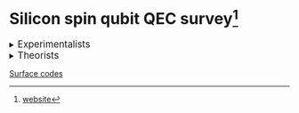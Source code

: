 # Silicon spin qubit QEC survey[^1]

[^1]: [website](https://marcosj.github.io/qdot/)

<details><summary><big>Experimentalists</big></summary>

- <details><summary>Seigo Tarucha (RIKEN)</summary>

	&emsp;[arXiv](https://arxiv.org/search/?query=Seigo+Tarucha&searchtype=author&abstracts=hide)
	&emsp;[scholar](https://www.semanticscholar.org/author/S.-Tarucha/4578509?sort=pub-date)
	&emsp;[ORCID](https://orcid.org/0000-0001-7465-0135)

	year | title | DOI | pdf | ppt
	--- | --- | --- | --- | ---
	2023 | Rapid single-shot parity spin readout in a silicon double quantum dot with fidelity exceeding 99% | [arXiv](https://arxiv.org/abs/2309.00225) | <a href="https://arxiv.org/pdf/2309.00225">pdf</a>
	2023 | Hamiltonian Phase Error in Resonantly Driven CNOT Gate Above the Fault-Tolerant Threshold | [arXiv](https://arxiv.org/pdf/2307.09031) | <a href="https://arxiv.org/pdf/2307.09031">pdf</a>
	2023 | Dynamical nuclear spin polarization in a quantum dot with an EDSR-driven electron spin | [arXiv](https://arxiv.org/abs/2306.11253) | <a href="https://arxiv.org/pdf/2306.11253">pdf</a>
	2023 | Josephson diode effect derived from short-range coherent coupling | [arXiv](https://arxiv.org/abs/2305.07923) [DOI](https://www-nature-com.ezproxy.sibdi.ucr.ac.cr/articles/s41567-023-02144-x) | <a href="https://arxiv.org/pdf/2305.07923.pdf">pdf</a> <a href="https://www-nature-com.ezproxy.sibdi.ucr.ac.cr/articles/s41567-023-02144-x.pdf">pdf</a>
	2023 | Engineering of anomalous Josephson effect in coherently coupled Josephson junctions | [arXiv](https://arxiv.org/abs/2305.06596) | <a href="https://arxiv.org/pdf/2305.06596">pdf</a>
	2023 | Phase-dependent Andreev molecules and superconducting gap closing in coherently coupled Josephson junctions | [arXiv](https://arxiv.org/abs/2303.10540) | <a href="https://arxiv.org/pdf/2303.10540">pdf</a>
	2023 | Phonon-mediated spin dynamics in a two-electron double quantum dot under a phonon temperature gradient | [arXiv](https://arxiv.org/abs/2303.05700) | <a href="https://arxiv.org/pdf/2303.05700">pdf</a>
	2023 | Optically driven rotation of exciton-polariton condensates | [arXiv](https://arxiv.org/abs/2209.01904) [DOI](https://pubs-acs-org.ezproxy.sibdi.ucr.ac.cr/doi/10.1021/acs.nanolett.3c01021) | <a href="https://arxiv.org/pdf/2209.01904">pdf</a> <a href="https://pubs-acs-org.ezproxy.sibdi.ucr.ac.cr/doi/epdf/10.1021/acs.nanolett.3c01021">pdf</a>
	2023 | Spatial noise correlations beyond nearest-neighbor in 28Si/SiGe spin qubits | [arXiv](https://arxiv.org/abs/2302.11717) | <a href="https://arxiv.org/pdf/2302.11717">pdf</a>
	2022 | Noise robust automatic charge state recognition in quantum dots by machine learning and pre-processing, and visual explanations of the model with Grad-CAM | [arXiv](https://arxiv.org/abs/2210.15070) | <a href="https://arxiv.org/pdf/2210.15070">pdf</a>
	2023 | Feedback-based active reset of a spin qubit in silicon | [arXiv](https://arxiv.org/abs/2209.02259) [DOI](https://doi.org/10.1038/s41534-023-00719-3) | <a href="https://arxiv.org/pdf/2209.02259">pdf</a> <a href="https://www.nature.com/articles/s41467-022-33453-z.pdf">pdf</a> | <a href="ppt/2209.02259.html">ppt</a>
	2022 | A shuttling-based two-qubit logic gate for linking distant silicon quantum processors | [arXiv](https://arxiv.org/abs/2202.01357) [DOI](https://doi.org/10.1038/s41467-022-33453-z) | <a href="https://arxiv.org/pdf/2202.01357">pdf</a> <a href="https://www.nature.com/articles/s41467-022-33453-z.pdf">pdf</a> | <a href="ppt/2202.01357.html">ppt</a>
	2022 | Bayesian estimation of correlation functions | [arXiv](https://arxiv.org/abs/2205.03611) [DOI](https://doi.org/10.1103/PhysRevResearch.4.043166) | <a href="https://arxiv.org/pdf/2205.03611">pdf</a>
	2022 | Quasiparticle trapping at vortices producing Josephson supercurrent enhancement | [arXiv](https://arxiv.org/abs/2111.01381) [DOI](https://doi.org/10.1103/PhysRevLett.128.207001) | <a href="https://arxiv.org/pdf/2111.01381">pdf</a>
	2022 | Quantum error correction with silicon spin qubits | [arXiv](https://arxiv.org/abs/2201.08581) [DOI](https://doi.org/10.1038/s41586-022-04986-6) | <a href="https://arxiv.org/pdf/2201.08581">pdf</a> <a href="https://www.nature.com/articles/s41586-022-04986-6.pdf">pdf</a> | <a href="ppt/2201.08581.html">ppt</a>
	2022 | Observation of nonlocal Josephson effect on double InAs nanowires | [arXiv](https://arxiv.org/abs/2112.12960) [DOI](https://doi.org/10.1038/s42005-022-00994-0) | <a href="https://arxiv.org/pdf/2112.12960">pdf</a> <a href="https://www.nature.com/articles/s42005-022-00994-0.pdf">pdf</a>
	2021 | Coexistence of parallel and series current paths in parallel-coupled double quantum dots in nonlinear transport regime | [arXiv](https://arxiv.org/abs/2110.05857) [DOI](https://doi.org/10.35848/1882-0786/ac25c5) | <a href="https://arxiv.org/pdf/2110.05857">pdf</a>
	2022 | Temperature-induced phase transitions in the correlated quantum Hall state of bilayer graphene | [arXiv](https://arxiv.org/abs/2108.11464) [DOI](https://journals-aps-org.ezproxy.sibdi.ucr.ac.cr/prb/abstract/10.1103/PhysRevB.105.075427) | <a href="https://arxiv.org/pdf/2108.11464">pdf</a> <a href="https://journals-aps-org.ezproxy.sibdi.ucr.ac.cr/prb/pdf/10.1103/PhysRevB.105.075427">pdf</a>
	2022 | Fast universal quantum gate above the fault-tolerance threshold in silicon | [arXiv](https://arxiv.org/abs/2108.02626) [DOI](https://www-nature-com.ezproxy.sibdi.ucr.ac.cr/articles/s41586-021-04182-y) | <a href="https://arxiv.org/pdf/2108.02626">pdf</a> <a href="https://www-nature-com.ezproxy.sibdi.ucr.ac.cr/articles/s41586-021-04182-y.pdf">pdf</a> | <a href="ppt/2108.02626.html">ppt</a>
	2021 | Designs for a two-dimensional Si quantum dot array with spin qubit addressa | [arXiv](https://arxiv.org/abs/2106.11124) | <a href="https://arxiv.org/pdf/2106.11124">pdf</a>
	2022 | Real-time observation of charge-spin cooperative dynamics driven by a nonequilibrium phonon environment | [arXiv](https://arxiv.org/abs/2106.01576) [DOI](https://doi.org/10.1103/PhysRevLett.129.095901) | <a href="https://arxiv.org/pdf/2106.01576">pdf</a>
	2021 | Real-Time Feedback Control of Charge Sensing for Quantum Dot Qubits | [arXiv](https://arxiv.org/abs/2103.15258) [DOI](https://doi.org/10.1103/PhysRevApplied.15.L031003) | <a href="https://arxiv.org/pdf/2103.15258">pdf</a>
	2021 | Gate voltage dependence of noise distribution in radio-frequency reflectometry in gallium arsenide quantum dots | [arXiv](https://arxiv.org/abs/2012.04177) [DOI](https://doi.org/10.35848/1882-0786/abe41f) | <a href="https://arxiv.org/pdf/2012.04177">pdf</a>
	2021 | Quantum tomography of an entangled three-qubit state in silicon | [arXiv](https://arxiv.org/abs/2010.10316) [DOI](https://doi.org/10.1103/s41565-021-00925-0) | <a href="https://arxiv.org/pdf/2010.10316">pdf</a> | <a href="ppt/2010.10316.html">ppt</a>
	2020 | Half-Integer Shapiro Steps in a Short Ballistic InAs Nanowire Josephson Junction | [arXiv](https://arxiv.org/abs/2004.14039) [DOI](https://doi.org/10.1103/PhysRevResearch.2.033435) | <a href="https://arxiv.org/pdf/2004.14039">pdf</a>
	2020 | Spin orbit field in a physically defined p type MOS silicon double quantum dot | [arXiv](https://arxiv.org/abs/2003.07079) [DOI](https://doi.org/10.48550/arXiv.2003.07079) | <a href="https://arxiv.org/pdf/2003.07079">pdf</a>
	2020 | Coherence of a driven electron spin qubit actively decoupled from quasi-static noise | [arXiv](https://arxiv.org/abs/2001.02884) [DOI](https://doi.org/10.1103/PhysRevX.10.011060) | <a href="https://arxiv.org/pdf/2001.02884">pdf</a>
	2021 | Coherent Beam Splitting of Flying Electrons Driven by a Surface Acoustic Wave | [DOI](https://journals-aps-org.ezproxy.sibdi.ucr.ac.cr/prl/abstract/10.1103/PhysRevLett.126.070501) | <a href="https://journals-aps-org.ezproxy.sibdi.ucr.ac.cr/prl/pdf/10.1103/PhysRevLett.126.070501">pdf</a>
	2020 | Radio-frequency detected fast charge sensing in undoped silicon quantum dots | [arXiv](https://arxiv.org/abs/1910.03282) [DOI](https://doi.org/10.1021/acs.nanolett.9b03847) | <a href="https://arxiv.org/pdf/1910.03282">pdf</a>
	2019 | Charge transport of a spin-orbit-coupled Luttinger liquid | [arXiv](https://arxiv.org/abs/1904.06869) [DOI](https://doi.org/10.1103/PhysRevB.100.195423) | <a href="https://arxiv.org/pdf/1904.06869">pdf</a>
	2020 | Resonantly driven singlet-triplet spin qubit in silicon | [arXiv](https://arxiv.org/abs/1910.00771) [DOI](https://doi.org/10.1103/PhysRevLett.124.117701) | <a href="https://arxiv.org/pdf/1910.00771">pdf</a>
	2019 | Dominant non-local superconducting proximity effect due to electron-electron interaction in a ballistic double nanowire | [arXiv](https://arxiv.org/abs/1810.04832) | <a href="https://arxiv.org/pdf/1810.04832">pdf</a>
	2020 | Full counting statistics of spin-flip and spin-conserving charge transitions in Pauli-spin blockade | [arXiv](https://arxiv.org/abs/1909.12027) [DOI](https://doi.org/10.1103/PhysRevResearch.2.033120) | <a href="https://arxiv.org/pdf/1909.12027">pdf</a>
	2021 | Spin-valley Hall transport induced by spontaneous symmetry breaking in half-filled zero Landau level of bilayer graphene | [arXiv](https://arxiv.org/abs/1905.03166) [DOI](https://doi.org/10.1103/PhysRevLett.126.016801) | <a href="https://arxiv.org/pdf/1905.03166">pdf</a>
	2019 | Quantum non-demolition measurement of an electron spin qubit | [arXiv](https://arxiv.org/abs/1904.11220) [DOI](https://doi.org/10.1038/s41565-019-0426-x) | <a href="https://arxiv.org/pdf/1904.11220">pdf</a> | <a href="ppt/1904.11220.html">ppt</a>
	2019 | Strong Electron-Electron Interactions of a Tomonaga--Luttinger Liquid Observed in InAs Quantum Wires | [arXiv](https://arxiv.org/abs/1810.06259) [DOI](https://doi.org/10.1103/PhysRevB.99.155304) | <a href="https://arxiv.org/pdf/1810.06259">pdf</a>
	2018 | Density-Matrix Simulation of Logical Qubit using 3-qubit Quantum Error Correction Code | [arXiv](https://arxiv.org/abs/1810.01029) [DOI](https://doi.org/10.48550/arXiv.1810.01029) | <a href="https://arxiv.org/pdf/1810.01029">pdf</a> | <a href="ppt/1810.01029.html">ppt</a>
	2019 | Difference in charge and spin dynamics in a quantum dot-lead coupled system | [arXiv](https://arxiv.org/abs/1808.05303) [DOI](https://doi.org/10.1103/PhysRevB.99.085402) | <a href="https://arxiv.org/pdf/1808.05303">pdf</a>
	2019 | Quantum state transfer of angular momentum via single electron photo-excitation from a Zeeman-resolved light hole | [arXiv](https://arxiv.org/abs/1805.05147) [DOI](https://doi.org/10.1103/PhysRevB.99.085203) | <a href="https://arxiv.org/pdf/1805.05147">pdf</a>
	2018 | A quantum-dot spin qubit with coherence limited by charge noise and fidelity higher than 99.9% | [arXiv](https://arxiv.org/abs/1708.01454) [DOI](https://doi.org/10.1038/s41565-017-0014-x) | <a href="https://arxiv.org/pdf/1708.01454.pdf">pdf</a>
  </details>

- <details><summary>Jason Petta (Princeton)</summary>

	&emsp;[arXiv](https://arxiv.org/search/cond-mat?query=Jason+Petta&searchtype=author&abstracts=hide)
	&emsp;[scholar](https://www.semanticscholar.org/author/J.-Petta/2201118?sort=pub-date)
	&emsp;[scholar](https://scholar.google.com/citations?user=OxGfOMAAAAAJ&sortby=pubdate)
	&emsp;[ORCID](https://orcid.org/0000-0002-6416-0789)

	year | title | DOI | pdf | ppt
	--- | --- | --- | --- | ---
	2023 | Analysis and mitigation of residual exchange coupling in linear spin qubit arrays | [arXiv](https://arxiv.org/abs/2308.11308) | <a href="https://arxiv.org/pdf/2308.11308">pdf</a>
	2023 | Compressed gate characterization for quantum devices with time-correlated noise | [arXiv](https://arxiv.org/abs/2307.14432) | <a href="https://arxiv.org/pdf/2307.14432">pdf</a>
	2023 | Cavity-mediated entanglement of parametrically driven spin qubits via sidebands  | [arXiv](https://arxiv.org/abs/2307.06067) | <a href="https://arxiv.org/pdf/2307.06067">pdf</a>
	2023 | Developing high-impedance superconducting resonators and on-chip filters for semiconductor quantum dot circuit quantum electrodynamics | [arXiv](https://arxiv.org/abs/2306.16499) | <a href="https://arxiv.org/pdf/2306.16499">pdf</a>
	2023 | Dispersive readout of a silicon quantum device using an atomic force microscope-based rf gate sensor | [arXiv](https://arxiv.org/abs/2305.05571) | <a href="https://arxiv.org/pdf/2305.05571">pdf</a>
	2023 | Second Quantization: Gating a Quantum Dot Through the Sequential Removal of Single Electrons from a Nanoscale Floating Gate | [arXiv](https://arxiv.org/abs/2302.07949) [DOI](https://doi.org/10.1103/PRXQuantum.4.030309) | <a href="https://arxiv.org/pdf/2302.07949">pdf</a>
	2022 | Optimal control of a cavity-mediated iSWAP gate between silicon spin qubits | [arXiv](https://arxiv.org/abs/2302.07949) [DOI](https://doi.org/10.1103/PhysRevApplied.18.064082) | <a href="https://arxiv.org/pdf/2208.11151">pdf</a>
	2022 | High fidelity state preparation, quantum control, and readout of an isotopically enriched silicon spin qubit | [arXiv](https://arxiv.org/abs/2204.09551) [DOI](https://doi.org/10.1103/PhysRevApplied.18.064028) | <a href="https://arxiv.org/pdf/2204.09551">pdf</a>
	2022 | Microwave-frequency scanning gate microscopy of a Si/SiGe double quantum dot | [arXiv](https://arxiv.org/abs/2203.05912) [DOI](https://doi.org/10.1021/acs.nanolett.2c01098) | <a href="https://arxiv.org/pdf/2203.05912">pdf</a>
	2023 | Semiconductor Spin Qubits | [arXiv](https://arxiv.org/abs/2112.08863) [DOI](https://doi.org/10.1103/RevModPhys.95.025003) | <a href="https://arxiv.org/pdf/2112.08863">pdf</a>
	2022 | Two-qubit silicon quantum processor with operation fidelity exceeding 99% | [arXiv](https://arxiv.org/abs/2112.08863) [DOI](https://doi.org/10.1126/sciadv.abn5130) | <a href="https://arxiv.org/pdf/2111.11937">pdf</a>
	2021 | Nuclear spin readout in a cavity-coupled hybrid quantum dot-donor system | [arXiv](https://arxiv.org/abs/2012.01322) [DOI](https://doi.org/10.1103/PRXQuantum.2.020347) | <a href="https://arxiv.org/pdf/2012.01322">pdf</a>
	2021 | Cryogen-free scanning gate microscope for the characterization of Si/Si<sub>0.7</sub>Ge<sub>0.3</sub> quantum devices at milli-Kelvin temperatures | [arXiv](https://arxiv.org/abs/2105.05684) [DOI](https://doi.org/10.1103/PhysRevApplied.15.044052) | <a href="https://arxiv.org/pdf/2105.05684">pdf</a>
	2021 | Spin digitizer for high-fidelity readout of a cavity-coupled silicon triple quantum dot | [arXiv](https://arxiv.org/abs/2104.03862) [DOI](https://doi.org/10.1103/PhysRevApplied.15.044052) | <a href="https://arxiv.org/pdf/2104.03862">pdf</a>
	2021 | Probing the Spatial Variation of the Inter-Valley Tunnel Coupling in a Silicon Triple Quantum Dot | [arXiv](https://arxiv.org/abs/2101.12594) [DOI](https://doi.org/10.1103/PRXQuantum.2.020309) | <a href="https://arxiv.org/pdf/2101.12594">pdf</a>
	2020 | Coherent transport of spin by adiabatic passage in quantum dot arrays | [arXiv](https://arxiv.org/abs/2007.10582) [DOI](https://doi.org/10.1103/PhysRevB.102.155404) | <a href="https://arxiv.org/pdf/2007.10582.pdf">pdf</a>
	2020 | Spin shuttling in a silicon double quantum dot | [arXiv](https://arxiv.org/abs/2007.03598) [DOI](https://doi.org/10.1103/PhysRevB.102.195418) | <a href="https://arxiv.org/pdf/2007.03598">pdf</a>
	2020 | Split-Gate Cavity Coupler for Silicon Circuit Quantum Electrodynamics | [arXiv](https://arxiv.org/abs/2003.01088) [DOI](https://doi.org/10.1063/5.0006442) | <a href="https://arxiv.org/pdf/2003.01088">pdf</a>
	2020 | Hybrid quantum systems with circuit quantum electrodynamics | [DOI](https://doi.org/10.1038/s41567-020-0797-9) [DOI](https://www-nature-com.ezproxy.sibdi.ucr.ac.cr/articles/s41567-020-0797-9) | <a href="https://www-nature-com.ezproxy.sibdi.ucr.ac.cr/articles/s41567-020-0797-9.pdf">pdf</a>
	2019 | Electric-field control and noise protection of the flopping-mode spin qubit | [arXiv](https://arxiv.org/abs/1904.13117) [DOI](https://doi.org/10.1103/PhysRevB.100.125430) | <a href="https://arxiv.org/pdf/1904.13117">pdf</a>
	2019 | Computer-automated tuning procedures for semiconductor quantum dot arrays | [arXiv](https://arxiv.org/abs/1907.10775) [DOI](https://doi.org/10.1063/1.5121444) | <a href="https://arxiv.org/pdf/1907.10775">pdf</a>
	2019 | Coherent transfer of quantum information in silicon using resonant SWAP gates | [arXiv](https://arxiv.org/abs/1906.04512) [DOI](https://doi.org/10.1038/s41534-019-0225-0) | <a href="https://arxiv.org/pdf/1906.04512">pdf</a>
	2019 | Protocol for a resonantly-driven three-qubit Toffoli gate with silicon spin qubits | [arXiv](https://arxiv.org/abs/1905.06756) [DOI](https://doi.org/10.1103/PhysRevB.100.085419) | <a href="https://arxiv.org/pdf/1905.06756">pdf</a>
	2020 | Superconductor-semiconductor hybrid cavity quantum electrodynamics | [arXiv](https://arxiv.org/abs/1905.01155) [DOI](https://doi.org/10.1038/s42254-019-0135-2) | <a href="https://arxiv.org/pdf/1905.01155">pdf</a>
	2020 | Long-Range Microwave Mediated Interactions Between Electron Spins | [arXiv](https://arxiv.org/abs/1905.00776) [DOI](https://doi.org/10.1038/s41586-019-1867-y) | <a href="https://arxiv.org/pdf/1905.00776">pdf</a>
	2020 | Flopping-mode electric dipole spin resonance | [arXiv](https://arxiv.org/abs/1905.00346) [DOI](https://doi.org/10.1103/PhysRevResearch.2.012006) | <a href="https://arxiv.org/pdf/1905.00346">pdf</a>
	2019 | Site-selective quantum control in an isotopically enriched 28Si/SiGe quadruple quantum dot | [arXiv](https://arxiv.org/abs/1903.05952) [DOI](https://doi.org/10.1103/PhysRevApplied.11.061006) | <a href="https://arxiv.org/pdf/1903.05952">pdf</a>
	2019 | Optimized cavity-mediated dispersive two-qubit gates between spin qubits | [arXiv](https://arxiv.org/abs/1902.07649) [DOI](https://doi.org/10.1103/PhysRevB.100.081412) | <a href="https://arxiv.org/pdf/1902.07649">pdf</a>
	2019 | Single-Spin Relaxation in a Synthetic Spin-Orbit Field | [arXiv](https://arxiv.org/abs/1811.00848) [DOI](https://doi.org/10.1103/PhysRevApplied.11.044063) | <a href="https://arxiv.org/pdf/1811.00848">pdf</a>
	2019 | Shuttling a single charge across a one-dimensional array of silicon quantum dots | [arXiv](https://arxiv.org/abs/1809.03976) [DOI](https://doi.org/10.1038/s41467-019-08970-z) | <a href="https://arxiv.org/pdf/1809.03976">pdf</a>
  </details>

- <details><summary>Menno Veldhorst (Delft)</summary>

	&emsp;[arXiv](https://arxiv.org/search/cond-mat?query=M.+Veldhorst&searchtype=author&abstracts=hide)
	&emsp;[scholar](https://www.semanticscholar.org/author/M.-Veldhorst/40566907?sort=pub-date)
	&emsp;[scholar](https://scholar.google.com/citations?user=I79s7rMAAAAJ&sortby=pubdate)
	&emsp;[ORCID](https://orcid.org/0000-0001-9730-3523)

	year | title | DOI | pdf | ppt
	--- | --- | --- | --- | ---
	2023 | Germanium wafers for strained quantum wells with low disorder | [arXiv](https://arxiv.org/abs/2305.08971) | <a href="https://arxiv.org/pdf/2305.08971">pdf</a>
	2023 | Coherent spin qubit shuttling through germanium quantum dots | [arXiv](https://arxiv.org/abs/2308.02406) | <a href="https://arxiv.org/pdf/2308.02406">pdf</a>
	2023 | Bichromatic Rabi control of semiconductor qubits | [arXiv](https://arxiv.org/abs/2308.01720) | <a href="https://arxiv.org/pdf/2308.01720">pdf</a>
	2023 | Simultaneous single-qubit driving of semiconductor spin qubits at the fault-tolerant threshold | [arXiv](https://arxiv.org/abs/2109.07837) [DOI](https://doi.org/10.1038/s41467-023-39334-3) | <a href="https://arxiv.org/pdf/2109.07837">pdf</a>
	2023 | Exciton transport in a germanium quantum dot ladder | [arXiv](https://arxiv.org/abs/2307.02401) | <a href="https://arxiv.org/pdf/2307.02401">pdf</a>
	2023 | Electrical operation of planar Ge hole spin qubits in an in-plane magnetic field | [arXiv](https://arxiv.org/abs/2307.01451) | <a href="https://arxiv.org/pdf/2307.01451">pdf</a>
	2023 | A 2D quantum dot array in planar <sup>28</sup>Si/SiGe | [arXiv](https://arxiv.org/abs/2305.19681) | <a href="https://arxiv.org/pdf/2305.19681">pdf</a>
	2023 | A vertical gate-defined double quantum dot in a strained germanium double quantum well | [arXiv](https://arxiv.org/abs/2305.14064) | <a href="https://arxiv.org/pdf/2305.14064">pdf</a>
	2022 | Hard superconducting gap in germanium | [arXiv](https://arxiv.org/abs/2206.00569) [DOI](https://doi.org/10.1038/s43246-023-00351-w) | <a href="https://arxiv.org/pdf/2206.00569">pdf</a>
	2022 | Electrical control of uniformity in quantum dot devices | [arXiv](https://arxiv.org/abs/2211.13493) [DOI](https://doi.org/10.1021/acs.nanolett.2c04446) | <a href="https://arxiv.org/pdf/2211.13493">pdf</a>
	2022 | Shared control of a 16 semiconductor quantum dot crossbar array | [arXiv](https://arxiv.org/abs/2209.06609) | <a href="https://arxiv.org/pdf/2209.06609">pdf</a>
	2022 | Spiderweb array: A sparse spin-qubit array | [arXiv](https://arxiv.org/abs/2110.00189) [DOI](https://doi.org/10.1103/PhysRevApplied.18.024053) | <a href="https://arxiv.org/pdf/2110.00189">pdf</a>
	2022 | Probing resonating valence bonds on a programmable germanium quantum simulator | [arXiv](https://arxiv.org/abs/2208.11505) [DOI](https://doi.org/10.1038/s41534-023-00727-3) | <a href="https://arxiv.org/pdf/2208.11505">pdf</a>
	2022 | Modelling of planar germanium hole qubits in electric and magnetic fields | [arXiv](https://arxiv.org/abs/2208.04795) | <a href="https://arxiv.org/pdf/2208.04795">pdf</a>
	2022 | Phase flip code with semiconductor spin qubits | [arXiv](https://arxiv.org/abs/2202.11530) [DOI](https://www.nature.com/articles/s41534-022-00639-8) | <a href="https://arxiv.org/pdf/2202.11530">pdf</a> | <a href="ppt/2202.11530.html">ppt</a>
	2022 | Universal control of a six-qubit quantum processor in silicon | [arXiv](https://arxiv.org/abs/2202.09252) [DOI](https://doi.org/10.1038/s41586-022-05117-x) | <a href="https://arxiv.org/pdf/2202.09252">pdf</a>
	2022 | A quantum dot crossbar with sublinear scaling of interconnects at cryogenic temperature | [arXiv](https://arxiv.org/abs/2202.04482) | <a href="https://arxiv.org/pdf/2202.04482">pdf</a>
	2022 | Lightly-strained germanium quantum wells with hole mobility exceeding one million | [arXiv](https://arxiv.org/abs/2112.11860) [DOI](https://doi.org/10.1063/5.0083161) | <a href="https://arxiv.org/pdf/2112.11860">pdf</a>
	2022 | A high-mobility hole bilayer in a germanium double quantum well | [arXiv](https://arxiv.org/abs/2201.06862) | <a href="https://arxiv.org/pdf/2201.06862">pdf</a>
	2021 | Electrical control of the g-tensor of a single hole in a silicon MOS quantum dot | [arXiv](https://arxiv.org/abs/2012.04985) [DOI](https://doi.org/10.1103/PhysRevB.104.235303) | <a href="https://arxiv.org/pdf/2012.04985">pdf</a>
	2021 | Single-Hole Pump in Germanium | [arXiv](https://arxiv.org/abs/2105.14864) [DOI](https://doi.org/10.1088/1361-6463/ac181d) | <a href="https://arxiv.org/pdf/2105.14864">pdf</a>
	2021 | Enhancement of Proximity Induced Superconductivity in a Planar Ge Hole Gas | [arXiv](https://arxiv.org/abs/2012.00322) [DOI](https://doi.org/10.1103/PhysRevResearch.3.L022005) | <a href="https://arxiv.org/pdf/2012.00322">pdf</a>
	2021 | Qubits made by advanced semiconductor manufacturing | [arXiv](https://arxiv.org/abs/2101.12650) [DOI](https://doi.org/10.1038/s41928-022-00727-9) | <a href="https://arxiv.org/pdf/2101.12650">pdf</a>
	2020 | CMOS-based cryogenic control of silicon quantum circuits | [arXiv](https://arxiv.org/abs/2009.14185) [DOI](https://doi.org/10.1038/s41586-021-03469-4) | <a href="https://arxiv.org/pdf/2009.14185">pdf</a>
	2020 | Effect of quantum Hall edge strips on valley splitting in silicon quantum wells | [arXiv](https://arxiv.org/abs/2006.02305) [DOI](https://doi.org/10.1103/PhysRevLett.125.186801) | <a href="https://arxiv.org/pdf/2006.02305">pdf</a>
	2020 | A four-qubit germanium quantum processor | [arXiv](https://arxiv.org/abs/2009.04268) [DOI](https://doi.org/10.1038/s41586-021-03332-6) | <a href="https://arxiv.org/pdf/2009.04268">pdf</a>
	2020 | A two-dimensional array of single-hole quantum dots | [arXiv](https://arxiv.org/abs/2008.11666) [DOI](https://doi.org/10.1063/5.0037330) | <a href="https://arxiv.org/pdf/2008.11666">pdf</a>
	2020 | High-fidelity two-qubit gates in silicon above one Kelvin | [arXiv](https://arxiv.org/abs/2007.09034) | <a href="https://arxiv.org/pdf/2007.09034">pdf</a>
	2020 | Low percolation density and charge noise with holes in germanium | [arXiv](https://arxiv.org/abs/2007.06328) [DOI](https://doi.org/10.1088/2633-4356/abcd82) | <a href="https://arxiv.org/pdf/2007.06328">pdf</a>
	2020 | Spin relaxation benchmarks and individual qubit addressability for holes in quantum dots | [arXiv](https://arxiv.org/abs/2006.12563) [DOI](https://doi.org/10.1021/acs.nanolett.0c02589) | <a href="https://arxiv.org/pdf/2006.12563">pdf</a>
	2020 | On-chip Integration of Si/SiGe-based Quantum Dots and Switched-capacitor Circuits | [arXiv](https://arxiv.org/abs/2005.03851) [DOI](https://doi.org/10.1063/5.0012883) | <a href="https://arxiv.org/pdf/2005.03851">pdf</a>
	2020 | The germanium quantum information route | [arXiv](https://arxiv.org/abs/2004.08133) [DOI](https://doi.org/10.1038/s41578-020-00262-z) | <a href="https://arxiv.org/pdf/2004.08133">pdf</a>
	2020 | Exchange coupling in a linear chain of three quantum-dot spin qubits in silicon | [arXiv](https://arxiv.org/abs/2004.07666) [DOI](https://doi.org/10.1021/acs.nanolett.0c04771) | <a href="https://arxiv.org/pdf/2004.07666">pdf</a>
	2020 | Tunable coupling and isolation of single electrons in silicon metal-oxide-semiconductor quantum dots  | [arXiv](https://arxiv.org/abs/1907.08523) [DOI](https://doi.org/10.1021/acs.nanolett.9b03254) | <a href="https://arxiv.org/pdf/1907.08523">pdf</a>
	2019 | A single-hole spin qubit | [arXiv](https://arxiv.org/abs/1912.10426) [DOI](https://doi.org/10.1038/s41467-020-17211-7) | <a href="https://arxiv.org/pdf/1912.10426">pdf</a>
	2019 | A sparse spin qubit array with integrated control electronics | [arXiv](https://arxiv.org/abs/1912.06461) [DOI](https://doi.org/10.1109/IEDM19573.2019.8993570) | <a href="https://arxiv.org/pdf/1912.06461">pdf</a>
	2019 | Universal quantum logic in hot silicon qubits | [arXiv](https://arxiv.org/abs/1910.05289) [DOI](https://doi.org/10.1038/s41586-020-2170-7) | <a href="https://arxiv.org/pdf/1910.05289">pdf</a>
	2019 | Quantum Dot Arrays in Silicon and Germanium | [arXiv](https://arxiv.org/abs/1909.06575) [DOI](https://doi.org/10.1063/5.0002013) | <a href="https://arxiv.org/pdf/1909.06575">pdf</a>
	2019 | Multiplexed quantum transport using commercial off-the-shelf CMOS at sub-kelvin temperatures | [arXiv](https://arxiv.org/abs/1907.11816) [DOI](https://doi.org/10.1038/s41534-020-0274-4) | <a href="https://arxiv.org/pdf/1907.11816">pdf</a>
	2019 | Light effective hole mass in undoped Ge/SiGe quantum wells | [arXiv](https://arxiv.org/abs/1905.08064) [DOI](https://doi.org/10.1103/PhysRevB.100.041304) | <a href="https://arxiv.org/pdf/1905.08064">pdf</a>
	2019 | Fast two-qubit logic with holes in germanium | [arXiv](https://arxiv.org/abs/1904.11443) [DOI](https://doi.org/10.1038/s41586-019-1919-3) | <a href="https://arxiv.org/pdf/1904.11443">pdf</a>
	2019 | Quantum transport properties of industrial <sup>28</sup>Si/<sup>28</sup>SiO<sub>2</sub> | [arXiv](https://arxiv.org/abs/1810.06521) [DOI](https://doi.org/10.1103/PhysRevApplied.12.014013) | <a href="https://arxiv.org/pdf/1810.06521">pdf</a>
  </details>

- <details><summary>Lieven Vandersypen (Delft)</summary>

	&emsp;[arXiv](https://arxiv.org/search/cond-mat?query=Lieven+Vandersypen&searchtype=author&abstracts=hide)
	&emsp;[scholar](https://www.semanticscholar.org/author/L.-Vandersypen/144210033?sort=pub-date)
	&emsp;[scholar](https://scholar.google.com/citations?user=76G4XCQAAAAJ&sortby=pubdate)
	&emsp;[ORCID](https://orcid.org/0000-0003-4346-7877)

	year | title | DOI | pdf | ppt
	--- | --- | --- | --- | ---
	2020 | Shuttling an Electron Spin through a Silicon Quantum Dot Array | [DOI](https://doi.org/10.1103/PRXQuantum.4.030303) | <a href="https://arxiv.org/pdf/PRXQuantum.4.030303">pdf</a>
	2020 | Nonlinear Response and Crosstalk of Electrically Driven Silicon Spin Qubits | [DOI](https://doi.org/10.1103/PhysRevApplied.19.044078) | <a href="https://arxiv.org/pdf/PhysRevApplied.19.044078">pdf</a>
	2020 | Author Correction: Reducing charge noise in quantum dots by using thin silicon quantum wells | [DOI](https://doi.org/10.1038/s41467-023-37548-z) | <a href="https://arxiv.org/pdf/s41467-023-37548-z">pdf</a>
	2020 | Probing the Jaynes-Cummings Ladder with Spin Circuit Quantum Electrodynamics | [DOI](https://doi.org/10.1103/PhysRevLett.130.137001) | <a href="https://arxiv.org/pdf/PhysRevLett.130.137001">pdf</a>
	2020 | Reducing charge noise in quantum dots by using thin silicon quantum wells | [DOI](https://doi.org/10.1038/s41467-023-36951-w) | <a href="https://arxiv.org/pdf/s41467-023-36951-w">pdf</a>
	2020 | Design and integration of single-qubit rotations and two-qubit gates in silicon above one Kelvin | [DOI](https://doi.org/10.1038/s43246-022-00304-9) | <a href="https://arxiv.org/pdf/s43246-022-00304-9">pdf</a>
	2020 | Long-range electron-electron interactions in quantum dot systems and applications in quantum chemistry | [DOI](https://doi.org/10.1103/PhysRevResearch.4.033043) | <a href="https://arxiv.org/pdf/PhysRevResearch.4.033043">pdf</a>
	2020 | Coherent Spin-Spin Coupling Mediated by Virtual Microwave Photons | [DOI](https://doi.org/10.1103/PhysRevX.12.021026) | <a href="https://arxiv.org/pdf/PhysRevX.12.021026">pdf</a>
	2020 | Quantum logic with spin qubits crossing the surface code threshold | [DOI](https://doi.org/10.1038/s41586-021-04273-w) | <a href="https://arxiv.org/pdf/s41586-021-04273-w">pdf</a>
	2020 | Quantum-coherent nanoscience | [DOI](https://doi.org/10.1038/s41565-021-00994-1) | <a href="https://arxiv.org/pdf/s41565-021-00994-1">pdf</a>
	2020 | Quantum Simulation of Antiferromagnetic Heisenberg Chain with Gate-Defined Quantum Dots | [DOI](https://doi.org/10.1103/PhysRevX.11.041025) | <a href="https://arxiv.org/pdf/PhysRevX.11.041025">pdf</a>
	2020 | Radio-Frequency Reflectometry in Silicon-Based Quantum Dots | [DOI](https://doi.org/10.1103/PhysRevApplied.16.014057) | <a href="https://arxiv.org/pdf/PhysRevApplied.16.014057">pdf</a>
	2020 | Low percolation density and charge noise with holes in germanium | [DOI](https://doi.org/10.1088/2633-4356/abcd82) | <a href="https://arxiv.org/pdf/2633-4356">pdf</a>
	2020 | Electron cascade for distant spin readout | [DOI](https://doi.org/10.1038/s41467-020-20388-6) | <a href="https://arxiv.org/pdf/s41467-020-20388-6">pdf</a>
	2020 | On-Chip Microwave Filters for High-Impedance Resonators with Gate-Defined Quantum Dots | [DOI](https://doi.org/10.1103/PhysRevApplied.14.034025) | <a href="https://arxiv.org/pdf/PhysRevApplied.14.034025">pdf</a>
	2020 | Efficient Orthogonal Control of Tunnel Couplings in a Quantum Dot Array | [DOI](https://doi.org/10.1103/PhysRevApplied.13.054018) | <a href="https://arxiv.org/pdf/PhysRevApplied.13.054018">pdf</a>
	2020 | Universal quantum logic in hot silicon qubits | [DOI](https://doi.org/10.1038/s41586-020-2170-7) | <a href="https://arxiv.org/pdf/s41586-020-2170-7">pdf</a>
	2020 | Ab initio exact diagonalization simulation of the Nagaoka transition in quantum dots | [DOI](https://doi.org/10.1103/PhysRevB.100.155133) | <a href="https://arxiv.org/pdf/PhysRevB.100.155133">pdf</a>
	2020 | A new class of efficient randomized benchmarking protocols | [DOI](https://doi.org/10.1038/s41534-019-0182-7) | <a href="https://arxiv.org/pdf/s41534-019-0182-7">pdf</a>
	2020 | Rapid gate-based spin read-out in silicon using an on-chip resonator | [DOI](https://doi.org/10.1038/s41565-019-0488-9) | <a href="https://arxiv.org/pdf/s41565-019-0488-9">pdf</a>
  </details>

- <details><summary>Andrew Dzurak (UNSW, Diraq)</summary>

	&emsp;[arXiv](https://arxiv.org/search/cond-mat?query=Andrew+Dzurak&searchtype=author&abstracts=hide)
	&emsp;[scholar](https://www.semanticscholar.org/author/A.-Dzurak/2769334?sort=pub-date)
	&emsp;[scholar](https://scholar.google.com/citations?user=dEI9TsIAAAAJ&sortby=pubdate)
	&emsp;[ORCID](https://orcid.org/0000-0003-1389-5096)

	year | title | DOI | pdf | ppt
	--- | --- | --- | --- | ---
	2020 | Accessing the full capabilities of filter functions: Tool for detailed noise and quantum control susceptibility analysis | [DOI](https://doi.org/10.1103/PhysRevA.108.012426) | <a href="https://arxiv.org/pdf/PhysRevA.108.012426">pdf</a>
	2020 | Combining n-MOS Charge Sensing with p-MOS Silicon Hole Double Quantum Dots in a CMOS platform | [DOI](https://doi.org/10.1021/acs.nanolett.2c04417) | <a href="https://arxiv.org/pdf/acs.nanolett.2c04417">pdf</a>
	2020 | Implementation of an advanced dressing protocol for global qubit control in silicon | [DOI](https://doi.org/10.1063/5.0096467) | <a href="https://arxiv.org/pdf/5.0096467">pdf</a>
	2020 | Materials for Silicon Quantum Dots and their Impact on Electron Spin Qubits | [DOI](https://doi.org/10.1002/adfm.202105488) | <a href="https://arxiv.org/pdf/adfm.202105488">pdf</a>
	2020 | Scaling silicon-based quantum computing using CMOS technology | [DOI](https://doi.org/10.1038/s41928-021-00681-y) | <a href="https://arxiv.org/pdf/s41928-021-00681-y">pdf</a>
	2020 | Pulse engineering of a global field for robust and universal quantum computation | [DOI](https://doi.org/10.1103/PhysRevA.104.062415) | <a href="https://arxiv.org/pdf/PhysRevA.104.062415">pdf</a>
	2020 | Quantum computation protocol for dressed spins in a global field | [DOI](https://doi.org/10.1103/PhysRevB.104.235411) | <a href="https://arxiv.org/pdf/PhysRevB.104.235411">pdf</a>
	2020 | Single-electron spin resonance in a nanoelectronic device using a global field | [DOI](https://doi.org/10.1126/sciadv.abg9158) | <a href="https://arxiv.org/pdf/sciadv.abg9158">pdf</a>
	2020 | A High-Sensitivity Charge Sensor for Silicon Qubits above 1 K | [DOI](https://doi.org/10.1021/acs.nanolett.1c01003) | <a href="https://arxiv.org/pdf/acs.nanolett.1c01003">pdf</a>
	2020 | Conditional quantum operation of two exchange-coupled single-donor spin qubits in a MOS-compatible silicon device | [DOI](https://doi.org/10.1038/s41467-020-20424-5) | <a href="https://arxiv.org/pdf/s41467-020-20424-5">pdf</a>
	2020 | Controllable freezing of the nuclear spin bath in a single-atom spin qubit | [DOI](https://doi.org/10.1126/sciadv.aba3442) | <a href="https://arxiv.org/pdf/sciadv.aba3442">pdf</a>
	2020 | Waiting time distributions in a two-level fluctuator coupled to a superconducting charge detector | [DOI](https://doi.org/10.1103/PhysRevResearch.1.033163) | <a href="https://arxiv.org/pdf/PhysRevResearch.1.033163">pdf</a>
	2020 | Silicon integration for quantum sensing | [DOI](https://doi.org/10.1038/s41928-019-0278-2) | <a href="https://arxiv.org/pdf/s41928-019-0278-2">pdf</a>
	2020 | Fidelity benchmarks for two-qubit gates in silicon | [DOI](https://doi.org/10.1038/s41586-019-1197-0) | <a href="https://arxiv.org/pdf/s41586-019-1197-0">pdf</a>
	2020 | Gate-based single-shot readout of spins in silicon | [DOI](https://doi.org/10.1038/s41565-019-0400-7) | <a href="https://arxiv.org/pdf/s41565-019-0400-7">pdf</a>
	2020 | Geometric formalism for constructing arbitrary single-qubit dynamically corrected gates | [DOI](https://doi.org/10.1103/physreva.99.052321) | <a href="https://arxiv.org/pdf/physreva.99.052321">pdf</a>
	2020 | Electron spin relaxation of single phosphorus donors in metal-oxide-semiconductor nanoscale devices | [DOI](https://doi.org/10.1103/physrevb.99.205306) | <a href="https://arxiv.org/pdf/physrevb.99.205306">pdf</a>
	2020 | Controlling Spin-Orbit Interactions in Silicon Quantum Dots Using Magnetic Field Direction | [DOI](https://doi.org/10.1103/physrevx.9.021028) | <a href="https://arxiv.org/pdf/physrevx.9.021028">pdf</a>
	2020 | Silicon qubit fidelities approaching incoherent noise limits via pulse engineering | [DOI](https://doi.org/10.1038/s41928-019-0234-1) | <a href="https://arxiv.org/pdf/s41928-019-0234-1">pdf</a>
	2020 | High-fidelity and robust two-qubit gates for quantum-dot spin qubits in silicon | [DOI](https://doi.org/10.1103/physreva.99.042310) | <a href="https://arxiv.org/pdf/physreva.99.042310">pdf</a>
  </details>

- <details><summary>Andrea Morello (UNSW)</summary>

	&emsp;[arXiv](https://arxiv.org/search/cond-mat?query=Andrea+Morello&searchtype=author&abstracts=hide)
	&emsp;[scholar](https://www.semanticscholar.org/author/A.-Morello/145508119?sort=pub-date)
	&emsp;[scholar](https://scholar.google.com/citations?user=_G8qcyEAAAAJ&sortby=pubdate)
	&emsp;[ORCID](https://orcid.org/0000-0001-7445-699X)

	year | title | DOI | pdf | ppt
	--- | --- | --- | --- | ---
	2020 | Deterministic Shallow Dopant Implantation in Silicon with Detection Confidence Upper-Bound to 99.85% by Ion–Solid Interactions | [DOI](https://doi.org/10.1002/adma.202103235) | <a href="https://arxiv.org/pdf/adma.202103235">pdf</a>
	2020 | Precision tomography of a three-qubit donor quantum processor in silicon | [DOI](https://doi.org/10.1038/s41586-021-04292-7) | <a href="https://arxiv.org/pdf/s41586-021-04292-7">pdf</a>
	2020 | Measuring out-of-time-ordered correlation functions without reversing time evolution | [DOI](https://doi.org/10.1103/physreva.106.042429) | <a href="https://arxiv.org/pdf/physreva.106.042429">pdf</a>
	2020 | Near-Surface Electrical Characterization of Silicon Electronic Devices Using Focused keV-Range Ions | [DOI](https://doi.org/10.1103/physrevapplied.18.034037) | <a href="https://arxiv.org/pdf/physrevapplied.18.034037">pdf</a>
	2020 | Coherent spin qubit transport in silicon | [DOI](https://doi.org/10.1038/s41467-021-24371-7) | <a href="https://arxiv.org/pdf/s41467-021-24371-7">pdf</a>
	2020 | Exchange Coupling in a Linear Chain of Three Quantum-Dot Spin Qubits in Silicon | [DOI](https://doi.org/10.1021/acs.nanolett.0c04771) | <a href="https://arxiv.org/pdf/acs.nanolett.0c04771">pdf</a>
	2020 | Fast Coherent Control of a Nitrogen-Vacancy-Center Spin Ensemble Using a Dielectric Resonator at Cryogenic Temperatures | [DOI](https://doi.org/10.1103/physrevapplied.16.044051) | <a href="https://arxiv.org/pdf/physrevapplied.16.044051">pdf</a>
	2020 | Engineering local strain for single-atom nuclear acoustic resonance in silicon | [DOI](https://doi.org/10.1063/5.0069305) | <a href="https://arxiv.org/pdf/5.0069305">pdf</a>
	2020 | An ultra-stable 1.5 T permanent magnet assembly for qubit experiments at cryogenic temperatures | [DOI](https://doi.org/10.1063/5.0055318) | <a href="https://arxiv.org/pdf/5.0055318">pdf</a>
	2020 | Full configuration interaction simulations of exchange-coupled donors in silicon using multi-valley effective mass theory | [DOI](https://doi.org/10.1088/1367-2630/ac0abf) | <a href="https://arxiv.org/pdf/1367-2630">pdf</a>
	2020 | Semiconductor qubits in practice | [DOI](https://doi.org/10.1038/s42254-021-00283-9) | <a href="https://arxiv.org/pdf/s42254-021-00283-9">pdf</a>
	2020 | Pauli Blockade in Silicon Quantum Dots with Spin-Orbit Control | [DOI](https://doi.org/10.1103/prxquantum.2.010303) | <a href="https://arxiv.org/pdf/prxquantum.2.010303">pdf</a>
	2020 | A silicon quantum-dot-coupled nuclear spin qubit | [DOI](https://doi.org/10.1038/s41565-019-0587-7) | <a href="https://arxiv.org/pdf/s41565-019-0587-7">pdf</a>
	2020 | Coherent electrical control of a single high-spin nucleus in silicon | [DOI](https://doi.org/10.1038/s41586-020-2057-7) | <a href="https://arxiv.org/pdf/s41586-020-2057-7">pdf</a>
	2020 | Coherent spin control of s-, p-, d- and f-electrons in a silicon quantum dot | [DOI](https://doi.org/10.1038/s41467-019-14053-w) | <a href="https://arxiv.org/pdf/s41467-019-14053-w">pdf</a>
	2020 | Donor Spins in Silicon for Quantum Technologies | [DOI](https://doi.org/10.1002/qute.202000005) | <a href="https://arxiv.org/pdf/qute.202000005">pdf</a>
	2020 | Spin thermometry and spin relaxation of optically detected Cr3+ ions in ruby Al2O3 | [DOI](https://doi.org/10.1103/physrevb.102.104114) | <a href="https://arxiv.org/pdf/physrevb.102.104114">pdf</a>
	2020 | Operation of a silicon quantum processor unit cell above one kelvin | [DOI](https://doi.org/10.1038/s41586-020-2171-6) | <a href="https://arxiv.org/pdf/s41586-020-2171-6">pdf</a>
	2020 | Scalable quantum computing with ion-implanted dopant atoms in Silicon | [DOI](https://doi.org/10.1109/iedm.2018.8614498) | <a href="https://arxiv.org/pdf/iedm.2018.8614498">pdf</a>
	2020 | Single-spin qubits in isotopically enriched silicon at low magnetic field | [DOI](https://doi.org/10.1038/s41467-019-13416-7) | <a href="https://arxiv.org/pdf/s41467-019-13416-7">pdf</a>
  </details>

- <details><summary>Michelle Simmons (UNSW, Silicon QC)</summary>

	&emsp;[arXiv](https://arxiv.org/search/cond-mat?query=M.+Y.+Simmons&searchtype=author&abstracts=hide)
	&emsp;[scholar](https://www.semanticscholar.org/author/M.-Simmons/34735201?sort=pub-date)
	&emsp;[ORCID](https://orcid.org/0000-0002-6422-5888)

	year | title | DOI | pdf | ppt
	--- | --- | --- | --- | ---
	2020 | A solid-state quantum microscope for wavefunction control of an atom-based quantum dot device in silicon | [DOI](https://doi.org/10.1038/s41928-023-00979-z) | <a href="https://arxiv.org/pdf/s41928-023-00979-z">pdf</a>
	2020 | Hyperfine-mediated spin relaxation in donor-atom qubits in silicon | [DOI](https://doi.org/10.1103/physrevresearch.5.023043) | <a href="https://arxiv.org/pdf/physrevresearch.5.023043">pdf</a>
	2020 | The Use of Exchange Coupled Atom Qubits as Atomic‐Scale Magnetic Field Sensors | [DOI](https://doi.org/10.1002/adma.202201625) | <a href="https://arxiv.org/pdf/adma.202201625">pdf</a>
	2020 | Single-Shot Readout of Multiple Donor Electron Spins with a Gate-Based Sensor | [DOI](https://doi.org/10.1103/prxquantum.4.010319) | <a href="https://arxiv.org/pdf/prxquantum.4.010319">pdf</a>
	2020 | Ramped measurement technique for robust high-fidelity spin qubit readout | [DOI](https://doi.org/10.1126/sciadv.abq0455) | <a href="https://arxiv.org/pdf/sciadv.abq0455">pdf</a>
	2020 | Engineering topological states in atom-based semiconductor quantum dots | [DOI](https://doi.org/10.1038/s41586-022-04706-0) | <a href="https://arxiv.org/pdf/s41586-022-04706-0">pdf</a>
	2020 | Coherent control of a donor-molecule electron spin qubit in silicon | [DOI](https://doi.org/10.1038/s41467-021-23662-3) | <a href="https://arxiv.org/pdf/s41467-021-23662-3">pdf</a>
	2020 | Engineering long spin coherence times of spin–orbit qubits in silicon | [DOI](https://doi.org/10.1038/s41563-020-0743-3) | <a href="https://arxiv.org/pdf/s41563-020-0743-3">pdf</a>
	2020 | Valley interference and spin exchange at the atomic scale in silicon | [DOI](https://doi.org/10.1038/s41467-020-19835-1) | <a href="https://arxiv.org/pdf/s41467-020-19835-1">pdf</a>
	2020 | Exploiting a Single‐Crystal Environment to Minimize the Charge Noise on Qubits in Silicon | [DOI](https://doi.org/10.1002/adma.202003361) | <a href="https://arxiv.org/pdf/adma.202003361">pdf</a>
	2020 | Single-Shot Spin Readout in Semiconductors Near the Shot-Noise Sensitivity Limit | [DOI](https://doi.org/10.1103/physrevx.9.041003) | <a href="https://arxiv.org/pdf/physrevx.9.041003">pdf</a>
	2020 | A two-qubit gate between phosphorus donor electrons in silicon | [DOI](https://doi.org/10.1038/s41586-019-1381-2) | <a href="https://arxiv.org/pdf/s41586-019-1381-2">pdf</a>
	2020 | Benchmarking high fidelity single-shot readout of semiconductor qubits | [DOI](https://doi.org/10.1088/1367-2630/ab242c) | <a href="https://arxiv.org/pdf/1367-2630">pdf</a>
	2020 | Spin read-out in atomic qubits in an all-epitaxial three-dimensional transistor | [DOI](https://doi.org/10.1038/s41565-018-0338-1) | <a href="https://arxiv.org/pdf/s41565-018-0338-1">pdf</a>
  </details>

- <details><summary>John Morton (UCL, Quantum Motion)</summary>

	&emsp;[arXiv](https://arxiv.org/search/cond-mat?query=J.+J.+L.+Morton&searchtype=author&abstracts=hide)
	&emsp;[scholar](https://www.semanticscholar.org/author/J.-Morton/39860231?sort=pub-date)
	&emsp;[scholar](https://scholar.google.com/citations?user=RcnAP38AAAAJ&sortby=pubdate)
	&emsp;[ORCID](https://orcid.org/0000-0002-0891-1111)

	year | title | DOI | pdf | ppt
	--- | --- | --- | --- | ---
	2020 | Probing spin dynamics of ultra-thin van der Waals magnets via photon-magnon coupling | [DOI](https://doi.org/10.1038/s41467-023-38322-x) | <a href="https://arxiv.org/pdf/s41467-023-38322-x">pdf</a>
	2020 | Functional basis of electron transport within photosynthetic complex I | [DOI](https://doi.org/10.1038/s41467-021-25527-1) | <a href="https://arxiv.org/pdf/s41467-021-25527-1">pdf</a>
	2020 | Using Deep Learning to Understand and Mitigate the Qubit Noise Environment | [DOI](https://doi.org/10.1103/prxquantum.2.010316) | <a href="https://arxiv.org/pdf/prxquantum.2.010316">pdf</a>
	2020 | Quantum registers hit the right wavelength | [DOI](https://doi.org/10.1038/s41563-020-00808-0) | <a href="https://arxiv.org/pdf/s41563-020-00808-0">pdf</a>
	2020 | Spin-enhanced nanodiamond biosensing for ultrasensitive diagnostics | [DOI](https://doi.org/10.1038/s41586-020-2917-1) | <a href="https://arxiv.org/pdf/s41586-020-2917-1">pdf</a>
	2020 | Radiative cooling of a spin ensemble | [DOI](https://doi.org/10.1038/s41567-020-0872-2) | <a href="https://arxiv.org/pdf/s41567-020-0872-2">pdf</a>
	2020 | Electron spin resonance spectroscopy with femtoliter detection volume | [DOI](https://doi.org/10.1063/5.0004322) | <a href="https://arxiv.org/pdf/5.0004322">pdf</a>
  </details>

- <details><summary>Thaddeus Ladd (HRL team)</summary>

	&emsp;[arXiv](https://arxiv.org/search/cond-mat?query=Thaddeus+Ladd&searchtype=author&abstracts=hide)
	&emsp;[scholar](https://www.semanticscholar.org/author/T.-Ladd/3176527?sort=pub-date)
	&emsp;[scholar](https://scholar.google.com/citations?user=cLoLAYcAAAAJ&sortby=pubdate)
	&emsp;[ORCID](https://orcid.org/0000-0002-0373-0717)

	year | title | DOI | pdf | ppt
	--- | --- | --- | --- | ---
	2019 | title | [arXiv](url) [DOI](url) | <a href="url">pdf</a>
  </details>

- <details><summary>Jim Harrington (HRL team)</summary>

	&emsp;[arXiv](https://arxiv.org/search/cond-mat?query=Harrington%2C+J&searchtype=author&abstracts=hide)
	&emsp;[scholar](https://www.semanticscholar.org/author/J.-Harrington/40653911?sort=pub-date)
	&emsp;[scholar](https://scholar.google.com/citations?user=jrLPKn8AAAAJ&sortby=pubdate)
	&emsp;[ORCID](https://orcid.org/0000-0001-8125-7251)

	year | title | DOI | pdf | ppt
	--- | --- | --- | --- | ---
	2019 | title | [arXiv](url) [DOI](url) | <a href="url">pdf</a>
  </details>

- <details><summary>Cody Jones (HRL team)</summary>

	&emsp;[arXiv](https://arxiv.org/search/cond-mat?query=Jones%2C+N+C&searchtype=author&abstracts=hide)
	&emsp;[scholar](https://www.semanticscholar.org/author/N.-C.-Jones/31686035?sort=pub-date)
	&emsp;[scholar](https://scholar.google.com/citations?user=jTPeVAEAAAAJ)

	year | title | DOI | pdf | ppt
	--- | --- | --- | --- | ---
	2019 | title | [arXiv](url) [DOI](url) | <a href="url">pdf</a>
  </details>

- <details><summary>Mark Eriksson (Wisconsin)</summary>

	&emsp;[arXiv](https://arxiv.org/search/cond-mat?query=Mark+A.+Eriksson&searchtype=author&abstracts=hide)
	&emsp;[scholar](https://www.semanticscholar.org/author/M.-Eriksson/3400369?sort=pub-date)
	&emsp;[scholar](https://scholar.google.com/citations?user=laMrb-wAAAAJ&sortby=pubdate)
	&emsp;[ORCID](https://orcid.org/0000-0002-3130-9735)

	year | title | DOI | pdf | ppt
	--- | --- | --- | --- | ---
	2020 | Latched readout for the quantum dot hybrid qubit | [DOI](https://doi.org/10.1063/5.0130865) | <a href="https://arxiv.org/pdf/5.0130865">pdf</a>
	2020 | How Valley-Orbit States in Silicon Quantum Dots Probe Quantum Well Interfaces | [DOI](https://doi.org/10.1103/physrevlett.128.146802) | <a href="https://arxiv.org/pdf/physrevlett.128.146802">pdf</a>
	2020 | 3D integration and measurement of a semiconductor double quantum dot with a high-impedance TiN resonator | [DOI](https://doi.org/10.1038/s41534-021-00469-0) | <a href="https://arxiv.org/pdf/s41534-021-00469-0">pdf</a>
	2020 | A simple numerical method for evaluating heat dissipation from curved wires with periodic applied heating | [DOI](https://doi.org/10.1063/5.0059648) | <a href="https://arxiv.org/pdf/5.0059648">pdf</a>
	2020 | Coherent Control and Spectroscopy of a Semiconductor Quantum Dot Wigner Molecule | [DOI](https://doi.org/10.1103/physrevlett.127.127701) | <a href="https://arxiv.org/pdf/physrevlett.127.127701">pdf</a>
	2020 | Magnetic-Gradient-Free Two-Axis Control of a Valley Spin Qubit in SixGe1−x | [DOI](https://doi.org/10.1103/physrevapplied.16.024029) | <a href="https://arxiv.org/pdf/physrevapplied.16.024029">pdf</a>
	2020 | Radio-Frequency Reflectometry in Silicon-Based Quantum Dots | [DOI](https://doi.org/10.1103/physrevapplied.16.014057) | <a href="https://arxiv.org/pdf/physrevapplied.16.014057">pdf</a>
	2020 | Ray-Based Framework for State Identification in Quantum Dot Devices | [DOI](https://doi.org/10.1103/prxquantum.2.020335) | <a href="https://arxiv.org/pdf/prxquantum.2.020335">pdf</a>
	2020 | Progress toward a capacitively mediated CNOT between two charge qubits in Si/SiGe | [DOI](https://doi.org/10.1038/s41534-020-00314-w) | <a href="https://arxiv.org/pdf/s41534-020-00314-w">pdf</a>
	2020 | Fabrication process and failure analysis for robust quantum dots in silicon | [DOI](https://doi.org/10.1088/1361-6528/abb559) | <a href="https://arxiv.org/pdf/1361-6528">pdf</a>
	2020 | Microwave engineering for semiconductor quantum dots in a cQED architecture | [DOI](https://doi.org/10.1063/5.0016248) | <a href="https://arxiv.org/pdf/5.0016248">pdf</a>
	2020 | Three-omega thermal-conductivity measurements with curved heater geometries | [DOI](https://doi.org/10.1063/5.0011627) | <a href="https://arxiv.org/pdf/5.0011627">pdf</a>
	2020 | Spatial noise correlations in a Si/SiGe two-qubit device from Bell state coherences | [DOI](https://doi.org/10.1103/physrevb.101.235133) | <a href="https://arxiv.org/pdf/physrevb.101.235133">pdf</a>
	2020 | The effect of external electric fields on silicon with superconducting gallium nano-precipitates | [DOI](https://doi.org/10.1063/5.0002460) | <a href="https://arxiv.org/pdf/5.0002460">pdf</a>
	2020 | Repetitive Quantum Nondemolition Measurement and Soft Decoding of a Silicon Spin Qubit | [DOI](https://doi.org/10.1103/physrevx.10.021006) | <a href="https://arxiv.org/pdf/physrevx.10.021006">pdf</a>
	2020 | Autotuning of Double-Dot Devices In Situ with Machine Learning | [DOI](https://doi.org/10.1103/physrevapplied.13.034075) | <a href="https://arxiv.org/pdf/physrevapplied.13.034075">pdf</a>
	2020 | Majorana bound states in nanowire-superconductor hybrid systems in periodic magnetic fields | [DOI](https://doi.org/10.1103/physrevb.101.125414) | <a href="https://arxiv.org/pdf/physrevb.101.125414">pdf</a>
  </details>

</details>

<details><summary><big>Theorists</big></summary>

- <details><summary>David DiVincenzo (Aachen)</summary>

	&emsp;[arXiv](https://arxiv.org/search/cond-mat?query=David+DiVincenzo&searchtype=author&abstracts=hide)
	&emsp;[scholar](https://www.semanticscholar.org/author/D.-DiVincenzo/2804168?sort=pub-date)
	&emsp;[scholar](https://scholar.google.com/citations?user=4kTctIoAAAAJ&sortby=pubdate)
	&emsp;[ORCID](https://orcid.org/0000-0003-4332-645X)

	year | title | DOI | pdf | ppt
	--- | --- | --- | --- | ---
	2020 | Consistent Quantization of Nearly Singular Superconducting Circuits | [DOI](https://doi.org/10.1103/physrevx.13.021017) | <a href="https://arxiv.org/pdf/physrevx.13.021017">pdf</a>
	2020 | Transmon platform for quantum computing challenged by chaotic fluctuations | [DOI](https://doi.org/10.1038/s41467-022-29940-y) | <a href="https://arxiv.org/pdf/s41467-022-29940-y">pdf</a>
	2020 | Circuit quantization with time-dependent magnetic fields for realistic geometries | [DOI](https://doi.org/10.1038/s41534-022-00539-x) | <a href="https://arxiv.org/pdf/s41534-022-00539-x">pdf</a>
	2020 | Blind three-qubit exact Grover search on a nitrogen-vacancy-center platform | [DOI](https://doi.org/10.1103/physreva.104.062422) | <a href="https://arxiv.org/pdf/physreva.104.062422">pdf</a>
	2020 | Blind oracular quantum computation | [DOI](https://doi.org/10.1088/2058-9565/ac13c8) | <a href="https://arxiv.org/pdf/2058-9565">pdf</a>
	2020 | Hardware-Encoding Grid States in a Nonreciprocal Superconducting Circuit | [DOI](https://doi.org/10.1103/physrevx.11.011032) | <a href="https://arxiv.org/pdf/physrevx.11.011032">pdf</a>
	2020 | What is measured when a qubit measurement is performed on a multiqubit chip | [DOI](https://doi.org/10.1103/physreva.102.032623) | <a href="https://arxiv.org/pdf/physreva.102.032623">pdf</a>
	2020 | Simple Impedance Response Formulas for the Dispersive Interaction Rates in the Effective Hamiltonians of Low Anharmonicity Superconducting Qubits | [DOI](https://doi.org/10.1109/tmtt.2019.2893639) | <a href="https://arxiv.org/pdf/tmtt.2019.2893639">pdf</a>
  </details>

- <details><summary>Daniel Loss (IBM Zurich, RIKEN)</summary>

	&emsp;[arXiv](https://arxiv.org/search/cond-mat?query=Daniel+Loss&searchtype=author&abstracts=hide)
	&emsp;[scholar](https://www.semanticscholar.org/author/D.-Loss/144643670?sort=pub-date)
	&emsp;[scholar](https://scholar.google.com/citations?user=ZnfLXOYAAAAJ&sortby=pubdate)
	&emsp;[ORCID](https://orcid.org/0000-0001-5176-3073)

	year | title | DOI | pdf | ppt
	--- | --- | --- | --- | ---
	2020 | RKKY interaction at helical edges of topological superconductors | [DOI](https://doi.org/10.1103/physrevb.107.115421) | <a href="https://arxiv.org/pdf/physrevb.107.115421">pdf</a>
	2020 | Magnons, magnon bound pairs, and their hybrid spin-multipolar topology | [DOI](https://doi.org/10.1103/physrevb.107.064429) | <a href="https://arxiv.org/pdf/physrevb.107.064429">pdf</a>
	2020 | Planar Josephson junctions in germanium: Effect of cubic spin-orbit interaction | [DOI](https://doi.org/10.1103/physrevb.107.035435) | <a href="https://arxiv.org/pdf/physrevb.107.035435">pdf</a>
	2020 | title | [DOI](url) | <a href="https://arxiv.org/pdf/doi">pdf</a>
  </details>

- <details><summary>Barbara Terhal (Aachen, Delft)</summary>

	&emsp;[arXiv](https://arxiv.org/search/cond-mat?query=Barbara+Terhal&searchtype=author&abstracts=hide)
	&emsp;[scholar](https://www.semanticscholar.org/author/B.-Terhal/2094968?sort=pub-date)
	&emsp;[scholar](https://scholar.google.com/citations?user=BuwmNwgAAAAJ&sortby=pubdate)
	&emsp;[ORCID](https://orcid.org/0000-0003-0218-6614)

	year | title | DOI | pdf | ppt
	--- | --- | --- | --- | ---
	2020 | Fault-tolerant operation of a logical qubit in a diamond quantum processor | [DOI](https://doi.org/10.1038/s41586-022-04819-6) | <a href="https://arxiv.org/pdf/s41586-022-04819-6">pdf</a>
	2020 | Microwave-activated gates between a fluxonium and a transmon qubit | [DOI](https://doi.org/10.1103/physrevresearch.4.043127) | <a href="https://arxiv.org/pdf/physrevresearch.4.043127">pdf</a>
	2020 | Phase flip code with semiconductor spin qubits | [DOI](https://doi.org/10.1038/s41534-022-00639-8) | <a href="https://arxiv.org/pdf/s41534-022-00639-8">pdf</a>
	2020 | Spectral estimation for Hamiltonians: a comparison between classical imaginary-time evolution and quantum real-time evolution | [DOI](https://doi.org/10.1088/1367-2630/ac919c) | <a href="https://arxiv.org/pdf/1367-2630">pdf</a>
	2020 | Hardware-Efficient Leakage-Reduction Scheme for Quantum Error Correction with Superconducting Transmon Qubits | [DOI](https://doi.org/10.1103/prxquantum.2.030314) | <a href="https://arxiv.org/pdf/prxquantum.2.030314">pdf</a>
	2020 | Logical-qubit operations in an error-detecting surface code | [DOI](https://doi.org/10.1038/s41567-021-01423-9) | <a href="https://arxiv.org/pdf/s41567-021-01423-9">pdf</a>
	2020 | Stoquasticity in circuit QED | [DOI](https://doi.org/10.1103/physreva.103.042401) | <a href="https://arxiv.org/pdf/physreva.103.042401">pdf</a>
	2020 | Preparing Dicke states in a spin ensemble using phase estimation | [DOI](https://doi.org/10.1103/physreva.104.032407) | <a href="https://arxiv.org/pdf/physreva.104.032407">pdf</a>
	2020 | Realizing modular quadrature measurements via a tunable photon-pressure coupling in circuit QED | [DOI](https://doi.org/10.1103/physreva.101.053840) | <a href="https://arxiv.org/pdf/physreva.101.053840">pdf</a>
	2020 | Towards Scalable Bosonic Quantum Error Correction | [DOI](https://doi.org/10.1088/2058-9565/ab98a5) | <a href="https://arxiv.org/pdf/2058-9565">pdf</a>
	2020 | Leakage detection for a transmon-based surface code | [DOI](https://doi.org/10.1038/s41534-020-00330-w) | <a href="https://arxiv.org/pdf/s41534-020-00330-w">pdf</a>
	2020 | Towards a realistic GaAs-spin qubit device for a classical error-corrected quantum memory | [DOI](https://doi.org/10.1103/physreva.102.022416) | <a href="https://arxiv.org/pdf/physreva.102.022416">pdf</a>
	2020 | Fast, High-Fidelity Conditional-Phase Gate Exploiting Leakage Interference in Weakly Anharmonic Superconducting Qubits | [DOI](https://doi.org/10.1103/physrevlett.123.120502) | <a href="https://arxiv.org/pdf/physrevlett.123.120502">pdf</a>
	2020 | Renormalization Group Decoder for a Four-Dimensional Toric Code | [DOI](https://doi.org/10.1109/tit.2018.2879937) | <a href="https://arxiv.org/pdf/tit.2018.2879937">pdf</a>
	2020 | Hardness and Ease of Curing the Sign Problem for Two-Local Qubit Hamiltonians | [DOI](https://doi.org/10.1137/19m1287511) | <a href="https://arxiv.org/pdf/19m1287511">pdf</a>
	2020 | Hamiltonian quantum computing with superconducting qubits | [DOI](https://doi.org/10.1088/2058-9565/ab18dd) | <a href="https://arxiv.org/pdf/2058-9565">pdf</a>
	2020 | Spectral Quantum Tomography | [DOI](https://doi.org/10.1038/s41534-019-0189-0) | <a href="https://arxiv.org/pdf/s41534-019-0189-0">pdf</a>
	2020 | Code deformation and lattice surgery are gauge fixing | [DOI](https://doi.org/10.1088/1367-2630/ab0199) | <a href="https://arxiv.org/pdf/1367-2630">pdf</a>
	2020 | Quantum error correction with the toric Gottesman-Kitaev-Preskill code | [DOI](https://doi.org/10.1103/physreva.99.032344) | <a href="https://arxiv.org/pdf/physreva.99.032344">pdf</a>
	2020 | A fast, low-leakage, high-fidelity two-qubit gate for a programmable superconducting quantum computer | [DOI](https://doi.org/10.48550/arXiv.1903.02492) | <a href="https://arxiv.org/pdf/arXiv.1903.02492">pdf</a>
	2020 | Quantum phase estimation of multiple eigenvalues for small-scale (noisy) experiments | [DOI](https://doi.org/10.1088/1367-2630/aafb8e) | <a href="https://arxiv.org/pdf/1367-2630">pdf</a>
  </details>

- <details><summary>Simon Benjamin (Oxford)</summary>

	&emsp;[arXiv](https://arxiv.org/search/cond-mat?query=Benjamin,+S&searchtype=author&abstracts=hide)
	&emsp;[scholar](https://www.semanticscholar.org/author/S.-Benjamin/1864960?sort=pub-date)
	&emsp;[scholar](https://scholar.google.com/citations?user=sshRUhAAAAAJ&sortby=pubdate)
	&emsp;[ORCID](https://orcid.org/0000-0002-7766-5348)

	year | title | DOI | pdf | ppt
	--- | --- | --- | --- | ---
	2023 | HamLib: A library of Hamiltonians for benchmarking quantum algorithms and hardware | [arXiv](https://arxiv.org/abs/2306.13126) | <a href="https://arxiv.org/pdf/2306.13126">pdf</a>
	2023 | Adaptive surface code for quantum error correction in the presence of temporary or permanent defects | [arXiv](https://arxiv.org/abs/2211.08468) [DOI](https://doi.org/10.22331/q-2023-07-25-1065) | <a href="https://arxiv.org/pdf/2211.08468">pdf</a>
	2023 | Quantum Error Mitigation | [arXiv](https://arxiv.org/abs/2210.00921) | <a href="https://arxiv.org/pdf/2210.00921">pdf</a>
	2023 | Quantum computing is scalable on a planar array of qubits with fabrication defects | [arXiv](https://arxiv.org/abs/2111.06432) | <a href="https://arxiv.org/pdf/2111.06432">pdf</a>
	2023 | The Virtual Quantum Device (VQD): A tool for detailed emulation of quantum computers | [arXiv](https://arxiv.org/abs/2306.07342) | <a href="https://arxiv.org/pdf/2306.07342">pdf</a>
	2023 | Pipeline quantum processor architecture for silicon spin qubits | [arXiv](https://arxiv.org/abs/2306.07673) | <a href="https://arxiv.org/pdf/2306.07673">pdf</a>
	2023 | Strictly local Union-Find | [arXiv](https://arxiv.org/abs/2305.18534) | <a href="https://arxiv.org/pdf/2305.18534">pdf</a>
	2023 | Probabilistic Interpolation of Quantum Rotation Angles | [arXiv](https://arxiv.org/abs/2305.19881) | <a href="https://arxiv.org/pdf/2305.19881">pdf</a>
	2023 | Grid-based methods for chemistry simulations on a quantum computer | [arXiv](https://arxiv.org/abs/2202.05864) [DOI](https://doi.org/10.1126/sciadv.abo7484) | <a href="https://arxiv.org/pdf/2202.05864">pdf</a>
	2023 | A Herculean task: Classical simulation of quantum computers | [arXiv](https://arxiv.org/abs/2302.08880) | <a href="https://arxiv.org/pdf/2302.08880">pdf</a>
	2023 | Looped Pipelines Enabling Effective 3D Qubit Lattices in a Strictly 2D Device | [arXiv](https://arxiv.org/abs/2203.13123) | <a href="https://arxiv.org/pdf/2203.13123">pdf</a>
	2022 | Resource-frugal Hamiltonian eigenstate preparation via repeated quantum phase estimation measurements | [arXiv](https://arxiv.org/abs/2212.00846) | <a href="https://arxiv.org/pdf/2212.00846">pdf</a>
	2022 | Exploiting subspace constraints and ab initio variational methods for quantum chemistry | [arXiv](https://arxiv.org/abs/2206.11246) [DOI](https://doi.org/10.1088/1367-2630/ace182) | <a href="https://arxiv.org/pdf/2206.11246">pdf</a>
	2022 | Multicore Quantum Computing | [arXiv](https://arxiv.org/abs/2201.08861) [DOI](https://doi.org/10.1103/PhysRevApplied.18.044064) | <a href="https://arxiv.org/pdf/2201.08861">pdf</a>
	2022 | Quantum natural gradient generalised to noisy and non-unitary circuits | [arXiv](https://arxiv.org/abs/1912.08660) [DOI](https://doi.org/10.1103/PhysRevA.106.062416) | <a href="https://arxiv.org/pdf/1912.08660">pdf</a>
	2022 | Exploring ab initio machine synthesis of quantum circuits | [arXiv](https://arxiv.org/abs/2206.11245) [DOI](https://doi.org/10.1088/1367-2630/ace077) | <a href="https://arxiv.org/pdf/2206.11245">pdf</a>
	2022 | Quantum Analytic Descent | [arXiv](https://arxiv.org/abs/2008.13774) [DOI](https://doi.org/10.1103/PhysRevResearch.4.023017) | <a href="https://arxiv.org/pdf/2008.13774">pdf</a>
	2022 | Robust quantum compilation and circuit optimisation via energy minimisation | [arXiv](https://arxiv.org/abs/1811.03147) [DOI](https://doi.org/10.22331/q-2022-01-24-628) | <a href="https://arxiv.org/pdf/1811.03147">pdf</a>
	2022 | Tailoring Term Truncations for Electronic Structure Calculations Using a Linear Combination of Unitaries | [arXiv](https://arxiv.org/abs/2007.11624) [DOI](https://doi.org/10.22331/q-2022-02-02-637) | <a href="https://arxiv.org/pdf/2007.11624">pdf</a>
	2021 | Variational algorithms for linear algebra | [arXiv](https://arxiv.org/abs/1909.03898) [DOI](https://doi.org/10.1016/j.scib.2021.06.023) | <a href="https://arxiv.org/pdf/1909.03898">pdf</a>
	2021 | Variational Quantum Algorithms | [arXiv](https://arxiv.org/abs/2012.09265) [DOI](https://doi.org/10.1038/s42254-021-00348-9) | <a href="https://arxiv.org/pdf/2012.09265">pdf</a>
	2021 | Investigating the potential for a limited quantum speedup on protein lattice problems | [arXiv](https://arxiv.org/abs/2004.01118) [DOI](https://doi.org/10.1088/1367-2630/ac29ff) | <a href="https://arxiv.org/pdf/2004.01118">pdf</a>
	2021 | Variational circuit compiler for quantum error correction | [arXiv](https://arxiv.org/abs/1911.05759) [DOI](https://doi.org/10.1103/PhysRevApplied.15.034068) | <a href="https://arxiv.org/pdf/1911.05759">pdf</a>
	2021 | Learning-based quantum error mitigation | [arXiv](https://arxiv.org/abs/2005.07601) [DOI](https://doi.org/10.1103/PRXQuantum.2.040330) | <a href="https://arxiv.org/pdf/2005.07601">pdf</a>
	2022 | Experimental exploration of five-qubit quantum error correcting code with superconducting qubits | [arXiv](https://arxiv.org/abs/1907.04507) [DOI](https://doi.org/10.1093/nsr/nwab011) | <a href="https://arxiv.org/pdf/1907.04507">pdf</a>
	2021 | Hybrid quantum-classical algorithms and quantum error mitigation | [arXiv](https://arxiv.org/abs/2011.01382) [DOI](https://doi.org/10.7566/jpsj.90.032001) | <a href="https://arxiv.org/pdf/2011.01382">pdf</a>
	2020 | Variational quantum simulation of general processes | [arXiv](https://arxiv.org/abs/1812.08778) [DOI](https://doi.org/10.1103/PhysRevLett.125.010501) | <a href="https://arxiv.org/pdf/1812.08778">pdf</a>
	2020 | The prospects of quantum computing in computational molecular biology | [arXiv](https://arxiv.org/abs/2005.12792) [DOI](https://doi.org/10.1002/wcms.1481) | <a href="https://arxiv.org/pdf/2005.12792">pdf</a>
	2020 | QuESTlink -- Mathematica embiggened by a hardware-optimised quantum emulator | [arXiv](https://arxiv.org/abs/1912.07904) [DOI](https://doi.org/10.1088/2058-9565/ab8506) | <a href="https://arxiv.org/pdf/1912.07904">pdf</a>
	2020 | Variational-state quantum metrology | [arXiv](https://arxiv.org/abs/1908.08904) [DOI](https://doi.org/10.1088/1367-2630/ab965e) | <a href="https://arxiv.org/pdf/1908.08904">pdf</a>
	2020 | Quantum computational chemistry | [arXiv](https://arxiv.org/abs/1808.10402) [DOI](https://doi.org/10.1103/RevModPhys.92.015003) | <a href="https://arxiv.org/pdf/1808.10402">pdf</a>
	2019 | Digital quantum simulation of molecular vibrations | [arXiv](https://arxiv.org/abs/1811.04069) [DOI](https://doi.org/10.1039/c9sc01313j) | <a href="https://arxiv.org/pdf/1811.04069">pdf</a>
	2019 | A Silicon Surface Code Architecture Resilient Against Leakage Errors | [arXiv](https://arxiv.org/abs/1904.10378) [DOI](https://doi.org/10.22331/q-2019-12-09-212) | <a href="https://arxiv.org/pdf/1904.10378">pdf</a>
	2019 | Fault-tolerant protection of near-term trapped-ion topological qubits under realistic noise sources | [arXiv](https://arxiv.org/abs/1810.09199) [DOI](https://doi.org/10.1103/PhysRevA.100.062307) | <a href="https://arxiv.org/pdf/1810.09199">pdf</a>
	2019 | Mitigating coherent noise using Pauli conjugation | [arXiv](https://arxiv.org/abs/1906.06270) [DOI](https://doi.org/10.1038/s41534-019-0233-0) | <a href="https://arxiv.org/pdf/1906.06270">pdf</a>
	2019 | Theory of variational quantum simulation | [arXiv](https://arxiv.org/abs/1812.08767) [DOI](https://doi.org/10.22331/q-2019-10-07-191) | <a href="https://arxiv.org/pdf/1812.08767">pdf</a>
	2019 | Variational ansatz-based quantum simulation of imaginary time evolution | [arXiv](https://arxiv.org/abs/1804.03023) [DOI](https://doi.org/10.1038/s41534-019-0187-2) | <a href="https://arxiv.org/pdf/1804.03023">pdf</a>
	2019 | Error-mitigated digital quantum simulation | [arXiv](https://arxiv.org/abs/1807.02467) [DOI](https://doi.org/10.1103/PhysRevLett.122.180501) | <a href="https://arxiv.org/pdf/1807.02467">pdf</a>
	2019 | Demonstration of Adiabatic Variational Quantum Computing with a Superconducting Quantum Coprocessor | [arXiv](https://arxiv.org/abs/1905.03150) [DOI](https://doi.org/10.1103/PhysRevLett.125.180501) | <a href="https://arxiv.org/pdf/1905.03150">pdf</a>
	2019 | A high threshold code for modular hardware with asymmetric noise | [arXiv](https://arxiv.org/abs/1812.01505) [DOI](https://doi.org/10.1103/PhysRevApplied.12.064006) | <a href="https://arxiv.org/pdf/1812.01505">pdf</a>
	2019 | QuEST and High Performance Simulation of Quantum Computers | [arXiv](https://arxiv.org/abs/1802.08032) [DOI](https://doi.org/10.1038/s41598-019-47174-9) | <a href="https://arxiv.org/pdf/1802.08032">pdf</a>
	2019 | Network architecture for a topological quantum computer in silicon | [arXiv](https://arxiv.org/abs/1807.09941) [DOI](https://doi.org/10.1088/2058-9565/aaf3c4) | <a href="https://arxiv.org/pdf/1807.09941">pdf</a>
	2019 | Mitigating algorithmic errors in Hamiltonian simulation | [arXiv](https://arxiv.org/abs/1808.03623) [DOI](https://doi.org/10.1103/PhysRevA.99.012334) | <a href="https://arxiv.org/pdf/1808.03623">pdf</a>
	2019 | Variational quantum algorithms for discovering Hamiltonian spectra | [arXiv](https://arxiv.org/abs/1806.05707) [DOI](https://doi.org/10.1103/PhysRevA.99.062304) | <a href="https://arxiv.org/pdf/1806.05707">pdf</a>
	2018 | An integrity measure to benchmark quantum error correcting memories | [arXiv](https://arxiv.org/abs/1707.09951) [DOI](https://https://iopscience.iop.org/article/10.1088/1367-2630/aaa372/meta) | <a href="https://arxiv.org/pdf/1707.09951">pdf</a> <a href="https://iopscience.iop.org/article/10.1088/1367-2630/aaa372/pdf">pdf</a> | <a href="ppt/1707.09951.html">ppt</a>
  </details>

- <details><summary>Sophia Economou (Virginia Tech)</summary>

	&emsp;[arXiv](https://arxiv.org/search/cond-mat?query=Sophia+Economou&searchtype=author&abstracts=hide)
	&emsp;[scholar](https://www.semanticscholar.org/author/S.-Economou/34480391?sort=pub-date)
	&emsp;[scholar](https://scholar.google.com/citations?user=60Wn3gYAAAAJ&sortby=pubdate)
	&emsp;[ORCID](https://orcid.org/0000-0002-1939-5589)

	year | title | DOI | pdf | ppt
	--- | --- | --- | --- | ---
	2023 | Time-crystalline behavior in central-spin models with Heisenberg interactions | [arXiv](https://arxiv.org/abs/2303.00893) | <a href="https://arxiv.org/pdf/2303.00893">pdf</a>
	2023 | Quantum self-consistent equation-of-motion method for computing molecular excitation energies, ionization potentials, and electron affinities on a quantum computer | [arXiv](https://arxiv.org/abs/2206.10502) | <a href="https://arxiv.org/pdf/2206.10502">pdf</a>
	2022 | Fast high-fidelity single-qubit gates for flip-flop qubits in silicon | [arXiv](https://arxiv.org/abs/2101.11592) [DOI](https://doi.org/10.1103/PhysRevB.106.165302) | <a href="https://arxiv.org/pdf/2101.11592">pdf</a>
	2022 | Scaling adaptive quantum simulation algorithms via operator pool tiling | [arXiv](https://arxiv.org/abs/2206.14215) | <a href="https://arxiv.org/pdf/2206.14215">pdf</a>
	2022 | Avoiding leakage and errors caused by unwanted transitions in Lambda systems | [arXiv](https://arxiv.org/abs/2205.06945) [DOI](https://doi.org/10.1103/PRXQuantum.4.030312) | <a href="https://arxiv.org/pdf/2205.06945">pdf</a>
	2021 | Gate-free state preparation for fast variational quantum eigensolver simulations: ctrl-VQE | [arXiv](https://arxiv.org/abs/2008.04302) | <a href="https://arxiv.org/pdf/2008.04302">pdf</a>
	2021 | Driven dynamics of a quantum dot electron spin coupled to bath of higher-spin nuclei | [arXiv](https://arxiv.org/abs/2012.07227) [DOI](https://doi.org/10.1103/PhysRevB.103.235301) | <a href="https://arxiv.org/pdf/2012.07227">pdf</a>
	2021 | A multiconfigurational study of the negatively charged nitrogen-vacancy center in diamond | [arXiv](https://arxiv.org/abs/2008.10156) [DOI](https://doi.org/10.1103/PhysRevB.103.014115) | <a href="https://arxiv.org/pdf/2008.10156">pdf</a>
	2021 | Protecting Quantum Information in Quantum Dot Spin Chains by Driving Exchange Interactions Periodically | [arXiv](https://arxiv.org/abs/2009.08469) [DOI](https://doi.org/10.1103/PhysRevB.103.245303) | <a href="https://arxiv.org/pdf/2009.08469">pdf</a>
	2020 | Precise high-fidelity electron-nuclear spin entangling gates in NV centers via hybrid dynamical decoupling sequences | [arXiv](https://arxiv.org/abs/2002.01480) [DOI](https://doi.org/10.1088/1367-2630/ab9bc0) | <a href="https://arxiv.org/pdf/2002.01480">pdf</a>
	2020 | Fast noise-resistant control of donor nuclear spin qubits in silicon | [arXiv](https://arxiv.org/abs/2001.10029) [DOI](https://doi.org/10.1103/PhysRevB.101.205307) | <a href="https://arxiv.org/pdf/2001.10029">pdf</a>
	2020 | Toward long-range entanglement between electrically driven single-molecule magnets | [arXiv](https://arxiv.org/abs/1905.08944) [DOI](https://doi.org/10.1021/acs.jpclett.9b03131) | <a href="https://arxiv.org/pdf/1905.08944">pdf</a>
	2021 | Quantum Simulators: Architectures and Opportunities | [arXiv](https://arxiv.org/abs/1912.06938) [DOI](https://doi.org/10.1103/PRXQuantum.2.017003) | <a href="https://arxiv.org/pdf/1912.06938">pdf</a>
	2020 | Discrete time crystal in the gradient field Heisenberg model | [arXiv](https://arxiv.org/abs/1912.05130) [DOI](https://doi.org/10.1103/PhysRevB.101.115303) | <a href="https://arxiv.org/pdf/1912.05130">pdf</a>
	2020 | Microwave-based Arbitrary CPHASE Gates for Transmon Qubits | [arXiv](https://arxiv.org/abs/1903.00969) [DOI](https://doi.org/10.1103/PhysRevB.101.054508) | <a href="https://arxiv.org/pdf/1903.00969">pdf</a>
	2019 | Deterministic generation of large-scale entangled photonic cluster state from interacting solid state emitters | [arXiv](https://arxiv.org/abs/1801.02599) [DOI](https://doi.org/10.1103/PhysRevLett.123.070501) | <a href="https://arxiv.org/pdf/1801.02599">pdf</a>
	2019 | An adaptive variational algorithm for exact molecular simulations on a quantum computer | [arXiv](https://arxiv.org/abs/1812.11173) [DOI](https://doi.org/10.1038/s41467-019-10988-2) | <a href="https://arxiv.org/pdf/1812.11173">pdf</a>
	2019 | Fast high-fidelity entangling gates for spin qubits in Si double quantum dots | [arXiv](https://arxiv.org/abs/1902.02350) [DOI](https://doi.org/10.1103/PhysRevB.100.035304) | <a href="https://arxiv.org/pdf/1902.02350">pdf</a>
	2019 | Enhancement of nuclear spin coherence times by driving dynamic nuclear polarization at defect centers in solids | [arXiv](https://arxiv.org/abs/1810.06542) [DOI](https://doi.org/10.1103/PhysRevB.99.205423) | <a href="https://arxiv.org/pdf/1810.06542">pdf</a>
	2019 | A solvable quantum model of dynamic nuclear polarization in quantum dots | [arXiv](https://arxiv.org/abs/1811.10491) [DOI](https://doi.org/10.1103/PhysRevB.99.035439) | <a href="https://arxiv.org/pdf/1811.10491">pdf</a>
	2019 | Stabilization and manipulation of multispin states in quantum-dot time crystals with Heisenberg interactions | [arXiv](https://arxiv.org/abs/1810.05781) [DOI](https://doi.org/10.1103/PhysRevB.99.035311) | <a href="https://arxiv.org/pdf/1810.05781">pdf</a>
  </details>

</details>

[Surface codes](sc.md)
